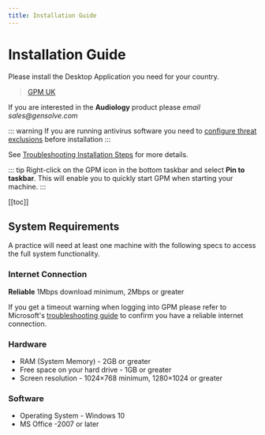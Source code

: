 ```yaml
---
title: Installation Guide
---
```


# Installation Guide

Please install the Desktop Application you need for your country.

> [GPM UK](http://software.gensolve.com/gpmuk/install.htm)

If you are interested in the **Audiology** product please _email sales@gensolve.com_

::: warning
If you are running antivirus software you need to [configure threat exclusions](./antivirus/) before installation
:::

See [Troubleshooting Installation Steps](http://docs.gensolve.com/help/gpm_uk/desktop/Processes/Installation___Troubleshooting/Installation.htm) for more details.

::: tip
Right-click on the GPM icon in the bottom taskbar and select **Pin to taskbar**. This will enable you to quickly start GPM when starting your machine.
:::

[[toc]]

## System Requirements

A practice will need at least one machine with the following specs to access the full system functionality.

### Internet Connection

**Reliable** 1Mbps download minimum, 2Mbps or greater

If you get a timeout warning when logging into GPM please refer to Microsoft's [troubleshooting guide](https://support.microsoft.com/en-us/help/936211/how-to-troubleshoot-network-connectivity-problems-in-internet-explorer) to confirm you have a reliable internet connection.

### Hardware

- RAM (System Memory) - 2GB or greater
- Free space on your hard drive - 1GB or greater
- Screen resolution - 1024×768 minimum, 1280×1024 or greater

### Software

- Operating System - Windows 10
- MS Office -2007 or later
